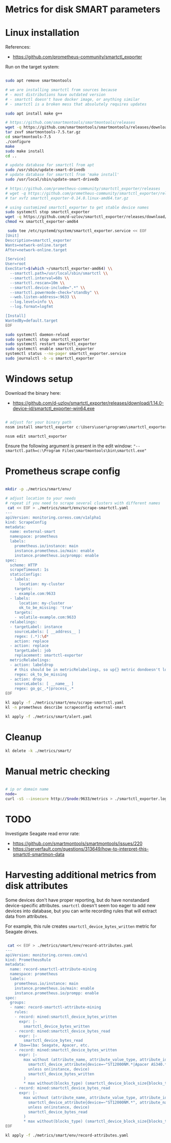 
# Metrics for disk SMART parameters

# Linux installation

References:
- https://github.com/prometheus-community/smartctl_exporter

Run on the target system:

```bash

sudo apt remove smartmontools

# we are installing smartctl from sources because
# - most distributions have outdated version
# - smartctl doesn't have docker image, or anything similar
# - smartctl is a broken mess that absolutely requires updates

sudo apt install make g++

# https://github.com/smartmontools/smartmontools/releases
wget -q https://github.com/smartmontools/smartmontools/releases/download/RELEASE_7_5/smartmontools-7.5.tar.gz
tar zxvf smartmontools-7.5.tar.gz
cd smartmontools-7.5
./configure
make
sudo make install
cd ..

# update database for smartctl from apt
sudo /usr/sbin/update-smart-drivedb
# update database for smartctl from 'make install'
sudo /usr/local/sbin/update-smart-drivedb

# https://github.com/prometheus-community/smartctl_exporter/releases
# wget -q https://github.com/prometheus-community/smartctl_exporter/releases/download/v0.14.0/smartctl_exporter-0.14.0.linux-amd64.tar.gz
# tar xvfz smartctl_exporter-0.14.0.linux-amd64.tar.gz

# using customized smartctl_exporter to get stable device names
sudo systemctl stop smartctl_exporter
wget -q https://github.com/d-uzlov/smartctl_exporter/releases/download/1.14.0-device-id/smartctl_exporter-amd64
chmod +x smartctl_exporter-amd64

 sudo tee /etc/systemd/system/smartctl_exporter.service << EOF
[Unit]
Description=smartctl_exporter
Wants=network-online.target
After=network-online.target

[Service]
User=root
ExecStart=$(which ~/smartctl_exporter-amd64) \\
  --smartctl.path=/usr/local/sbin/smartctl \\
  --smartctl.interval=60s \\
  --smartctl.rescan=10m \\
  --smartctl.device-include=".*" \\
  --smartctl.powermode-check="standby" \\
  --web.listen-address=:9633 \\
  --log.level=info \\
  --log.format=logfmt

[Install]
WantedBy=default.target
EOF

sudo systemctl daemon-reload
sudo systemctl stop smartctl_exporter
sudo systemctl restart smartctl_exporter
sudo systemctl enable smartctl_exporter
systemctl status --no-pager smartctl_exporter.service
sudo journalctl -b -u smartctl_exporter

```

# Windows setup

Download the binary here:
- https://github.com/d-uzlov/smartctl_exporter/releases/download/1.14.0-device-id/smartctl_exporter-win64.exe

```powershell

# adjust for your binary path
nssm install smartctl_exporter c:\Users\user\programs\smartctl_exporter-win64.exe --smartctl.path=smartctl --smartctl.interval=60s --smartctl.rescan=10m --smartctl.device-include=".*" --smartctl.powermode-check="standby" --web.listen-address=:9633 --log.level=info --log.format=logfmt

nssm edit smartctl_exporter

```

Ensure the following argument is present in the edit window: `"--smartctl.path=c:\Program Files\smartmontools\bin\smartctl.exe"`

# Prometheus scrape config

```bash

mkdir -p ./metrics/smart/env/

# adjust location to your needs
# repeat if you need to scrape several clusters with different names
 cat << EOF > ./metrics/smart/env/scrape-smartctl.yaml
---
apiVersion: monitoring.coreos.com/v1alpha1
kind: ScrapeConfig
metadata:
  name: external-smart
  namespace: prometheus
  labels:
    prometheus.io/instance: main
    instance.prometheus.io/main: enable
    instance.prometheus.io/prompp: enable
spec:
  scheme: HTTP
  scrapeTimeout: 1s
  staticConfigs:
  - labels:
      location: my-cluster
    targets:
    - example.com:9633
  - labels:
      location: my-cluster
      ok_to_be_missing: 'true'
    targets:
    - volatile-example.com:9633
  relabelings:
  - targetLabel: instance
    sourceLabels: [ __address__ ]
    regex: (.*):\d*
    action: replace
  - action: replace
    targetLabel: job
    replacement: smartctl-exporter
  metricRelabelings:
  - action: labeldrop
    # this should be in metricRelabelings, so up{} metric dondoesn't lose it
    regex: ok_to_be_missing
  - action: drop
    sourceLabels: [ __name__ ]
    regex: go_gc_.*|process_.*
EOF

kl apply -f ./metrics/smart/env/scrape-smartctl.yaml
kl -n prometheus describe scrapeconfig external-smart

kl apply -f ./metrics/smart/alert.yaml

```

# Cleanup

```bash
kl delete -k ./metrics/smart/
```

# Manual metric checking

```bash

# ip or domain name
node=
curl -sS --insecure http://$node:9633/metrics > ./smartctl_exporter.log

```

# TODO

Investigate Seagate read error rate:
- https://github.com/smartmontools/smartmontools/issues/220
- https://serverfault.com/questions/313649/how-to-interpret-this-smartctl-smartmon-data

# Harvesting additional metrics from disk attributes

Some devices don't have proper reporting, but do have nonstandard device-specific attributes.
`smartctl` doesn't seem too eager to add new devices into database,
but you can write recording rules that will extract data from attributes.

For example, this rule creates `smartctl_device_bytes_written` metric for Seagate drives.

```bash

 cat << EOF > ./metrics/smart/env/record-attributes.yaml
---
apiVersion: monitoring.coreos.com/v1
kind: PrometheusRule
metadata:
  name: record-smartctl-attribute-mining
  namespace: prometheus
  labels:
    prometheus.io/instance: main
    instance.prometheus.io/main: enable
    instance.prometheus.io/prompp: enable
spec:
  groups:
  - name: record-smartctl-attribute-mining
    rules:
    - record: mined:smartctl_device_bytes_written
      expr: |-
        smartctl_device_bytes_written
    - record: mined:smartctl_device_bytes_read
      expr: |-
        smartctl_device_bytes_read
    # lba==lba: Seagate, Apacer, etc.
    - record: mined:smartctl_device_bytes_written
      expr: |-
        max without (attribute_name, attribute_value_type, attribute_id, attribute_flags_long, attribute_flags_short) (
          smartctl_device_attribute{device=~"ST12000NM.*|Apacer AS340.*", attribute_name="Total_LBAs_Written", attribute_value_type="raw"}
          unless on(instance, device)
          smartctl_device_bytes_written
        )
        * max without(blocks_type) (smartctl_device_block_size{blocks_type="logical"})
    - record: mined:smartctl_device_bytes_read
      expr: |-
        max without (attribute_name, attribute_value_type, attribute_id, attribute_flags_long, attribute_flags_short) (
          smartctl_device_attribute{device=~"ST12000NM.*", attribute_name="Total_LBAs_Read", attribute_value_type="raw"}
          unless on(instance, device)
          smartctl_device_bytes_read
        )
        * max without(blocks_type) (smartctl_device_block_size{blocks_type="logical"})
EOF

kl apply -f ./metrics/smart/env/record-attributes.yaml

```
